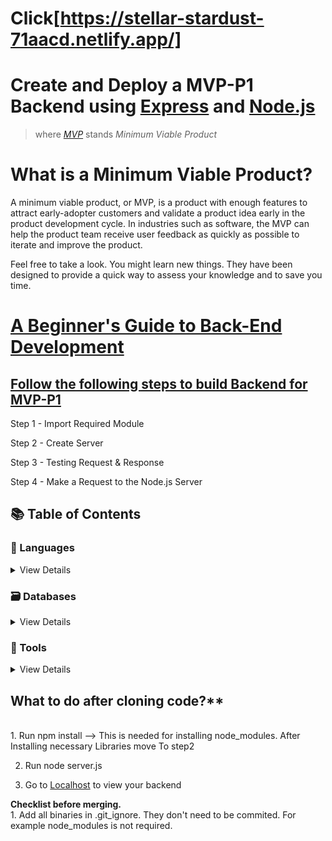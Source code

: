 # Click[https://stellar-stardust-71aacd.netlify.app/]

# Create and Deploy a MVP-P1 Backend using [Express](http://expressjs.com/) and [Node.js](https://nodejs.org/en/about/)

>  where <i>[MVP](https://www.productplan.com/glossary/minimum-viable-product/)</i> stands <i>Minimum Viable Product</i>

# What is a Minimum Viable Product?

A minimum viable product, or MVP, is a product with enough features to attract early-adopter customers and validate a product idea early in the product development cycle. In industries such as software, the MVP can help the product team receive user feedback as quickly as possible to iterate and improve the product.

Feel free to take a look. You might learn new things. They have been designed to provide a quick way to assess your knowledge and to save you time.

# [A Beginner's Guide to Back-End Development](https://www.upwork.com/resources/beginners-guide-back-end-development)

## [Follow the following steps to build Backend for MVP-P1](https://www.tutorialspoint.com/nodejs/nodejs_first_application.htm)

Step 1 - Import Required Module <br/>

Step 2 - Create Server<br/>

Step 3 - Testing Request & Response<br/>

Step 4 - Make a Request to the Node.js Server<br/>


## 📚 Table of Contents

### 📃 Languages

   
<details> 
<summary>View Details</summary>
        
#### [Javascript](https://htmlcheatsheet.com/js/)
        
- [Express.js](http://expressjs.com/)
- [Node.js](https://nodejs.org/en/about/)
        
    </details>
    
### 🗃️ Databases

<details>
<summary>View Details</summary>

- [MongoDb Atlas](https://www.mongodb.com/)

  </details>
  
  ### 🔧 Tools

<details>
<summary>View Details</summary>

#### Development
        
- [Git](https://git-scm.com/about)
- [Visual Studio Code](https://code.visualstudio.com/docs)
- [Postman](https://blog.postman.com/?_ga=2.127388804.820823733.1653291231-2104550954.1653291231)

#### Libraries Included

- [AWS-SDK](https://www.npmjs.com/package/aws-sdk)
- [Cors](https://www.npmjs.com/package/axios)
- [Dotenv](https://www.npmjs.com/package/dotenv)
- [Axios](https://www.npmjs.com/package/axios)
- [Express](https://www.npmjs.com/package/express)
- [Mongoose](https://www.npmjs.com/package/mongoose)
- [Multer](https://www.npmjs.com/package/multer)
- [Multer-S3](https://www.npmjs.com/package/multer-s3) 
- [Nodemon](https://www.npmjs.com/package/nodemon)
       
  </details>


## What to do after cloning code?**
<br/>
1. Run  npm install --> This is needed for installing node_modules. After Installing necessary Libraries move To step2 <br/>

2. Run  node server.js <br/>
 
3. Go to [Localhost](http://localhost:5000/) to view your backend <br/>


**Checklist before merging.**
<br/>1. Add all binaries in .git_ignore. They don't need to be commited. For example node_modules is not required.


